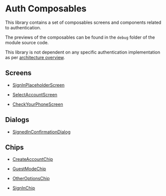 # Auth Composables

This library contains a set of composables screens and components related to authentication.

The previews of the composables can be found in the `debug` folder of the module source code.

This library is not dependent on any specific authentication implementation as
per [architecture overview](auth-overview.md#architecture-overview).

## Screens

- [SignInPlaceholderScreen](https://google.github.io/horologist/api/auth/composables/com.google.android.horologist.auth.composables.screens/-sign-in-placeholder-screen.html)

- [SelectAccountScreen](https://google.github.io/horologist/api/auth/composables/com.google.android.horologist.auth.composables.screens/-select-account-screen.html)

- [CheckYourPhoneScreen](https://google.github.io/horologist/api/auth/composables/com.google.android.horologist.auth.composables.screens/-check-your-phone-screen.html)

## Dialogs

- [SignedInConfirmationDialog](https://google.github.io/horologist/api/auth/composables/com.google.android.horologist.auth.composables.dialogs/-signed-in-confirmation-dialog.html)

## Chips

- [CreateAccountChip](https://google.github.io/horologist/api/auth/composables/com.google.android.horologist.auth.composables.chips/-create-account-chip.html)

- [GuestModeChip](https://google.github.io/horologist/api/auth/composables/com.google.android.horologist.auth.composables.chips/-guest-mode-chip.html)

- [OtherOptionsChip](https://google.github.io/horologist/api/auth/composables/com.google.android.horologist.auth.composables.chips/-other-options-chip.html)

- [SignInChip](https://google.github.io/horologist/api/auth/composables/com.google.android.horologist.auth.composables.chips/-sign-in-chip.html)
